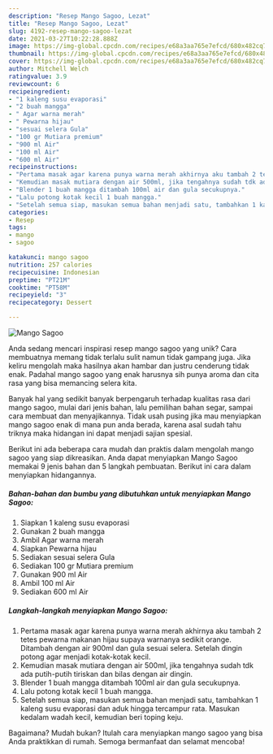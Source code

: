 ```yaml
---
description: "Resep Mango Sagoo, Lezat"
title: "Resep Mango Sagoo, Lezat"
slug: 4192-resep-mango-sagoo-lezat
date: 2021-03-27T10:22:28.888Z
image: https://img-global.cpcdn.com/recipes/e68a3aa765e7efcd/680x482cq70/mango-sagoo-foto-resep-utama.jpg
thumbnail: https://img-global.cpcdn.com/recipes/e68a3aa765e7efcd/680x482cq70/mango-sagoo-foto-resep-utama.jpg
cover: https://img-global.cpcdn.com/recipes/e68a3aa765e7efcd/680x482cq70/mango-sagoo-foto-resep-utama.jpg
author: Mitchell Welch
ratingvalue: 3.9
reviewcount: 6
recipeingredient:
- "1 kaleng susu evaporasi"
- "2 buah mangga"
- " Agar warna merah"
- " Pewarna hijau"
- "sesuai selera Gula"
- "100 gr Mutiara premium"
- "900 ml Air"
- "100 ml Air"
- "600 ml Air"
recipeinstructions:
- "Pertama masak agar karena punya warna merah akhirnya aku tambah 2 tetes pewarna makanan hijau supaya warnanya sedikit orange. Ditambah dengan air 900ml dan gula sesuai selera. Setelah dingin potong agar menjadi kotak-kotak kecil."
- "Kemudian masak mutiara dengan air 500ml, jika tengahnya sudah tdk ada putih-putih tiriskan dan bilas dengan air dingin."
- "Blender 1 buah mangga ditambah 100ml air dan gula secukupnya."
- "Lalu potong kotak kecil 1 buah mangga."
- "Setelah semua siap, masukan semua bahan menjadi satu, tambahkan 1 kaleng susu evaporasi dan aduk hingga tercampur rata. Masukan kedalam wadah kecil, kemudian beri toping keju."
categories:
- Resep
tags:
- mango
- sagoo

katakunci: mango sagoo 
nutrition: 257 calories
recipecuisine: Indonesian
preptime: "PT21M"
cooktime: "PT58M"
recipeyield: "3"
recipecategory: Dessert

---
```



![Mango Sagoo](https://img-global.cpcdn.com/recipes/e68a3aa765e7efcd/680x482cq70/mango-sagoo-foto-resep-utama.jpg)

Anda sedang mencari inspirasi resep mango sagoo yang unik? Cara membuatnya memang tidak terlalu sulit namun tidak gampang juga. Jika keliru mengolah maka hasilnya akan hambar dan justru cenderung tidak enak. Padahal mango sagoo yang enak harusnya sih punya aroma dan cita rasa yang bisa memancing selera kita.

Banyak hal yang sedikit banyak berpengaruh terhadap kualitas rasa dari mango sagoo, mulai dari jenis bahan, lalu pemilihan bahan segar, sampai cara membuat dan menyajikannya. Tidak usah pusing jika mau menyiapkan mango sagoo enak di mana pun anda berada, karena asal sudah tahu triknya maka hidangan ini dapat menjadi sajian spesial.




Berikut ini ada beberapa cara mudah dan praktis dalam mengolah mango sagoo yang siap dikreasikan. Anda dapat menyiapkan Mango Sagoo memakai 9 jenis bahan dan 5 langkah pembuatan. Berikut ini cara dalam menyiapkan hidangannya.

<!--inarticleads1-->

##### Bahan-bahan dan bumbu yang dibutuhkan untuk menyiapkan Mango Sagoo:

1. Siapkan 1 kaleng susu evaporasi
1. Gunakan 2 buah mangga
1. Ambil  Agar warna merah
1. Siapkan  Pewarna hijau
1. Sediakan sesuai selera Gula
1. Sediakan 100 gr Mutiara premium
1. Gunakan 900 ml Air
1. Ambil 100 ml Air
1. Sediakan 600 ml Air




<!--inarticleads2-->

##### Langkah-langkah menyiapkan Mango Sagoo:

1. Pertama masak agar karena punya warna merah akhirnya aku tambah 2 tetes pewarna makanan hijau supaya warnanya sedikit orange. Ditambah dengan air 900ml dan gula sesuai selera. Setelah dingin potong agar menjadi kotak-kotak kecil.
1. Kemudian masak mutiara dengan air 500ml, jika tengahnya sudah tdk ada putih-putih tiriskan dan bilas dengan air dingin.
1. Blender 1 buah mangga ditambah 100ml air dan gula secukupnya.
1. Lalu potong kotak kecil 1 buah mangga.
1. Setelah semua siap, masukan semua bahan menjadi satu, tambahkan 1 kaleng susu evaporasi dan aduk hingga tercampur rata. Masukan kedalam wadah kecil, kemudian beri toping keju.




Bagaimana? Mudah bukan? Itulah cara menyiapkan mango sagoo yang bisa Anda praktikkan di rumah. Semoga bermanfaat dan selamat mencoba!
